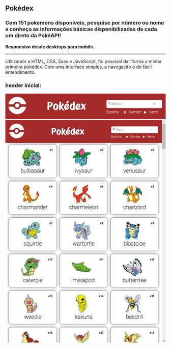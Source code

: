 ## Pokédex

### Com 151 pokemons disponiveis, pesquise por número ou nome e conheça as informações básicas disponibilizadas de cada um direto da PokéAPI!

**Responsivo desde desktops para mobile.**

<hr>

Utilizando a HTML, CSS, Sass e JavaScript, foi possivel dar forma a minha primeira pokédex. Com uma interface simples, a navegação é de fácil entendimento. 

### **header inicial:**

<img src='./img/pokédex-img-2.png' alt='img1' width='550px' height='80px'/>



<img src='./img/pokédex-img-1.png' alt='img1' width='550px' height='700px'/>


